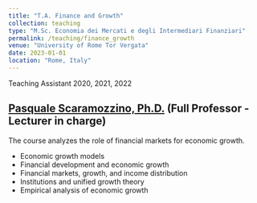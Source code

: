 ```yaml
---
title: "T.A. Finance and Growth"
collection: teaching
type: "M.Sc. Economia dei Mercati e degli Intermediari Finanziari"
permalink: /teaching/finance_growth
venue: "University of Rome Tor Vergata"
date: 2023-01-01
location: "Rome, Italy"
---
```


Teaching Assistant 2020, 2021, 2022

## [Pasquale Scaramozzino, Ph.D.](https://economia.uniroma2.it/faculty/229/scaramozzino-pasquale) (Full Professor - Lecturer in charge)

The course analyzes the role of financial markets for economic growth.

* Economic growth models
* Financial development and economic growth
* Financial markets, growth, and income distribution
* Institutions and unified growth theory
* Empirical analysis of economic growth
